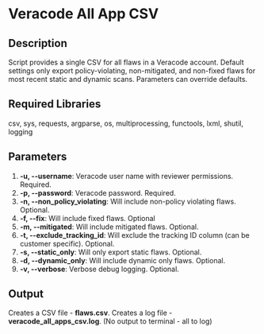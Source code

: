 # Veracode All App CSV

## Description
Script provides a single CSV for all flaws in a Veracode account. Default settings only export policy-violating, non-mitigated, and non-fixed flaws for most recent static and dynamic scans. Parameters can override defaults.

## Required Libraries 
csv, sys, requests, argparse, os, multiprocessing, functools, lxml, shutil, logging

## Parameters
1. **-u, --username**: Veracode user name with reviewer permissions. Required.
2. **-p, --password**: Veracode password. Required.
3. **-n, --non_policy_violating**: Will include non-policy violating flaws. Optional.
4. **-f, --fix**: Will include fixed flaws. Optional
5. **-m, --mitigated**: Will include mitigated flaws. Optional.
6. **-t, --exclude_tracking_id**: Will exclude the tracking ID column (can be customer specific). Optional.
7. **-s, --static_only**: Will only export static flaws. Optional.
8. **-d, --dynamic_only**: Will include dynamic only flaws. Optional.
9. **-v, --verbose**: Verbose debug logging. Optional.

## Output
Creates a CSV file - **flaws.csv**.
Creates a log file - **veracode_all_apps_csv.log**. (No output to terminal - all to log)
